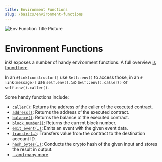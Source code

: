 ```yaml
---
title: Environment Functions
slug: /basics/environment-functions
---
```


![Env Function Title Picture](/img/title/env-function.svg)

# Environment Functions

ink! exposes a number of handy environment functions.
A full overview [is found here](https://docs.rs/ink_env/6.0.0-alpha/ink_env/#functions).

In an `#[ink(constructor)]`  use `Self::env()` to access those,
in an `#[ink(message)]` use `self.env()`.
So `Self::env().caller()` or `self.env().caller()`.

Some handy functions include:

* [`caller()`](https://docs.rs/ink_env/6.0.0-alpha/ink_env/fn.caller.html): Returns the address of the caller of the executed contract.
* [`address()`](https://docs.rs/ink_env/6.0.0-alpha/ink_env/fn.address.html): Returns the address of the executed contract.
* [`balance()`](https://docs.rs/ink_env/6.0.0-alpha/ink_env/fn.balance.html): Returns the balance of the executed contract.
* [`block_number()`](https://docs.rs/ink_env/6.0.0-alpha/ink_env/fn.block_number.html): Returns the current block number.
* [`emit_event(…)`](https://docs.rs/ink_env/6.0.0-alpha/ink_env/fn.emit_event.html): Emits an event with the given event data.
* [`transfer(…)`](https://docs.rs/ink_env/6.0.0-alpha/ink_env/fn.transfer.html): Transfers value from the contract to the destination account ID.
* [`hash_bytes(…)`](https://docs.rs/ink_env/6.0.0-alpha/ink_env/fn.hash_bytes.html): Conducts the crypto hash of the given input and stores the result in output.
* […and many more](https://docs.rs/ink_env/6.0.0-alpha/ink_env/#functions).
